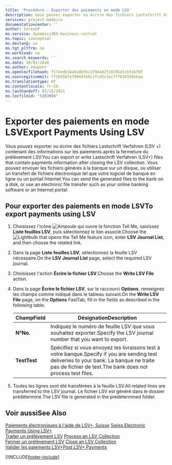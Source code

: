 ```yaml
---
title: 'Procédure : Exporter des paiements en mode LSV'
description: Vous pouvez exporter ou écrire des fichiers Lastschrift Verfahren (LSV +) contenant des informations sur les paiements après la fermeture du prélèvement LSV. Vous pouvez envoyer les fichiers générés à la banque sur un disque, ou utiliser un transfert de fichiers électronique tel que votre logiciel de banque en ligne ou un portail Internet.
services: project-madeira
documentationcenter: ''
author: SorenGP
ms.service: dynamics365-business-central
ms.topic: conceptual
ms.devlang: na
ms.tgt_pltfrm: na
ms.workload: na
ms.search.keywords: ''
ms.date: 10/01/2020
ms.author: edupont
ms.openlocfilehash: f17eedb34a61dbfbc279e442fc87d5e1cb516f0f
ms.sourcegitcommit: ff2b55b7e790447e0c1fcd5c2ec7f7610338ebaa
ms.translationtype: HT
ms.contentlocale: fr-CH
ms.lasthandoff: 02/15/2021
ms.locfileid: "5383994"
---
```

# <a name="export-payments-using-lsv"></a><span data-ttu-id="1d05f-104">Exporter des paiements en mode LSV</span><span class="sxs-lookup"><span data-stu-id="1d05f-104">Export Payments Using LSV</span></span>
<span data-ttu-id="1d05f-105">Vous pouvez exporter ou écrire des fichiers Lastschrift Verfahren (LSV +) contenant des informations sur les paiements après la fermeture du prélèvement LSV.</span><span class="sxs-lookup"><span data-stu-id="1d05f-105">You can export or write Lastschrift Verfahren (LSV+) files that contain payments information after closing the LSV collection.</span></span> <span data-ttu-id="1d05f-106">Vous pouvez envoyer les fichiers générés à la banque sur un disque, ou utiliser un transfert de fichiers électronique tel que votre logiciel de banque en ligne ou un portail Internet.</span><span class="sxs-lookup"><span data-stu-id="1d05f-106">You can send the generated files to the bank on a disk, or use an electronic file transfer such as your online banking software or an Internet portal.</span></span>  

## <a name="to-export-payments-using-lsv"></a><span data-ttu-id="1d05f-107">Pour exporter des paiements en mode LSV</span><span class="sxs-lookup"><span data-stu-id="1d05f-107">To export payments using LSV</span></span>  

1.  <span data-ttu-id="1d05f-108">Choisissez l'icône ![Ampoule qui ouvre la fonction Tell Me](../../media/ui-search/search_small.png "Dites-moi ce que vous voulez faire"), saisissez **Liste feuilles LSV**, puis sélectionnez le lien associé.</span><span class="sxs-lookup"><span data-stu-id="1d05f-108">Choose the ![Lightbulb that opens the Tell Me feature](../../media/ui-search/search_small.png "Tell me what you want to do") icon, enter **LSV Journal List**, and then choose the related link.</span></span>  
2.  <span data-ttu-id="1d05f-109">Dans la page **Liste feuilles LSV**, sélectionnez la feuille LSV nécessaire.</span><span class="sxs-lookup"><span data-stu-id="1d05f-109">On the **LSV Journal List** page, select the required LSV journal.</span></span>  
3.  <span data-ttu-id="1d05f-110">Choisissez l'action **Écrire le fichier LSV**.</span><span class="sxs-lookup"><span data-stu-id="1d05f-110">Choose the **Write LSV File** action.</span></span>  
4.  <span data-ttu-id="1d05f-111">Dans la page **Écrire le fichier LSV**, sur le raccourci **Options**, renseignez les champs comme indiqué dans le tableau suivant.</span><span class="sxs-lookup"><span data-stu-id="1d05f-111">On the **Write LSV File** page, on the **Options** FastTab, fill in the fields as described in the following table.</span></span>  

    |<span data-ttu-id="1d05f-112">Champ</span><span class="sxs-lookup"><span data-stu-id="1d05f-112">Field</span></span>|<span data-ttu-id="1d05f-113">Désignation</span><span class="sxs-lookup"><span data-stu-id="1d05f-113">Description</span></span>|  
    |---------------------------------|---------------------------------------|  
    |<span data-ttu-id="1d05f-114">**N°**</span><span class="sxs-lookup"><span data-stu-id="1d05f-114">**No.**</span></span>|<span data-ttu-id="1d05f-115">Indiquez le numéro de feuille LSV que vous souhaitez exporter.</span><span class="sxs-lookup"><span data-stu-id="1d05f-115">Specify the LSV journal number that you want to export.</span></span>|  
    |<span data-ttu-id="1d05f-116">**Test**</span><span class="sxs-lookup"><span data-stu-id="1d05f-116">**Test**</span></span>|<span data-ttu-id="1d05f-117">Spécifiez si vous envoyez les livraisons test à votre banque.</span><span class="sxs-lookup"><span data-stu-id="1d05f-117">Specify if you are sending test deliveries to your bank.</span></span> <span data-ttu-id="1d05f-118">La banque ne traite pas de fichier de test.</span><span class="sxs-lookup"><span data-stu-id="1d05f-118">The bank does not process test files.</span></span>|  

5.  <span data-ttu-id="1d05f-119">Toutes les lignes sont été transférées à la feuille LSV.</span><span class="sxs-lookup"><span data-stu-id="1d05f-119">All related lines are transferred to the LSV journal.</span></span> <span data-ttu-id="1d05f-120">Le fichier LSV est généré dans le dossier prédéterminé.</span><span class="sxs-lookup"><span data-stu-id="1d05f-120">The LSV file is generated in the predetermined folder.</span></span>  

## <a name="see-also"></a><span data-ttu-id="1d05f-121">Voir aussi</span><span class="sxs-lookup"><span data-stu-id="1d05f-121">See Also</span></span>  
 <span data-ttu-id="1d05f-122">[Paiements électroniques à l'aide de LSV+, Suisse](swiss-electronic-payments-using-lsv-.md) </span><span class="sxs-lookup"><span data-stu-id="1d05f-122">[Swiss Electronic Payments Using LSV+](swiss-electronic-payments-using-lsv-.md) </span></span>  
 <span data-ttu-id="1d05f-123">[Traiter un prélèvement LSV](how-to-process-an-lsv-collection.md) </span><span class="sxs-lookup"><span data-stu-id="1d05f-123">[Process an LSV Collection](how-to-process-an-lsv-collection.md) </span></span>  
 <span data-ttu-id="1d05f-124">[Fermer un prélèvement LSV](how-to-close-an-lsv-collection.md) </span><span class="sxs-lookup"><span data-stu-id="1d05f-124">[Close an LSV Collection](how-to-close-an-lsv-collection.md) </span></span>  
 [<span data-ttu-id="1d05f-125">Valider les paiements LSV+</span><span class="sxs-lookup"><span data-stu-id="1d05f-125">Post LSV+ Payments</span></span>](how-to-post-lsv-payments.md)


[!INCLUDE[footer-include](../../includes/footer-banner.md)]